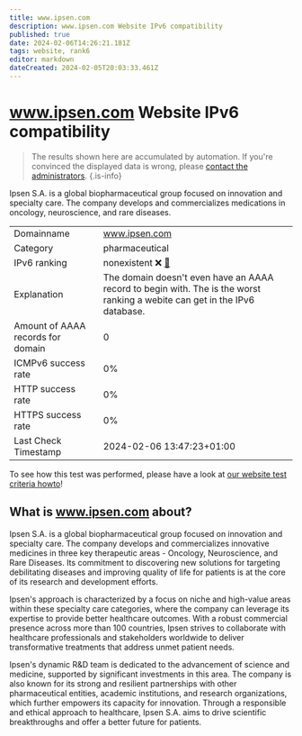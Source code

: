 ```yaml
---
title: www.ipsen.com
description: www.ipsen.com Website IPv6 compatibility
published: true
date: 2024-02-06T14:26:21.181Z
tags: website, rank6
editor: markdown
dateCreated: 2024-02-05T20:03:33.461Z
---
```


# www.ipsen.com Website IPv6 compatibility

> The results shown here are accumulated by automation. If you're convinced the displayed data is wrong, please [contact the administrators](/howto/chat). 
{.is-info}

Ipsen S.A. is a global biopharmaceutical group focused on innovation and specialty care. The company develops and commercializes medications in oncology, neuroscience, and rare diseases.


|   |   |
| - | - |
| Domainname | www.ipsen.com
| Category | pharmaceutical |
| IPv6 ranking | nonexistent :x: [🔗](/howto/ranking) |
| Explanation | The domain doesn't even have an AAAA record to begin with. The is the worst ranking a webite can get in the IPv6 database. |
| Amount of AAAA records for domain | 0 |
| ICMPv6 success rate | 0%|
| HTTP success rate | 0% |
| HTTPS success rate | 0% |
| Last Check Timestamp | 2024-02-06 13:47:23+01:00 |

To see how this test was performed, please have a look at [our website test criteria howto](/howto/testcriteria/website)!


## What is www.ipsen.com about?
Ipsen S.A. is a global biopharmaceutical group focused on innovation and specialty care. The company develops and commercializes innovative medicines in three key therapeutic areas - Oncology, Neuroscience, and Rare Diseases. Its commitment to discovering new solutions for targeting debilitating diseases and improving quality of life for patients is at the core of its research and development efforts.

Ipsen's approach is characterized by a focus on niche and high-value areas within these specialty care categories, where the company can leverage its expertise to provide better healthcare outcomes. With a robust commercial presence across more than 100 countries, Ipsen strives to collaborate with healthcare professionals and stakeholders worldwide to deliver transformative treatments that address unmet patient needs.

Ipsen's dynamic R&D team is dedicated to the advancement of science and medicine, supported by significant investments in this area. The company is also known for its strong and resilient partnerships with other pharmaceutical entities, academic institutions, and research organizations, which further empowers its capacity for innovation. Through a responsible and ethical approach to healthcare, Ipsen S.A. aims to drive scientific breakthroughs and offer a better future for patients.


